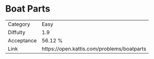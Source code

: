 # Boat Parts

<table>
    <tr>
        <td>Category</td>
        <td>Easy</td>
    </tr>
    <tr>
        <td>Diffulty</td>
        <td>1.9</td>
    </tr>
    <tr>
        <td>Acceptance</td>
        <td>56.12 %</td>
    </tr>
    <tr>
        <td>Link</td>
        <td>https://open.kattis.com/problems/boatparts</td>
    </tr>
</table>